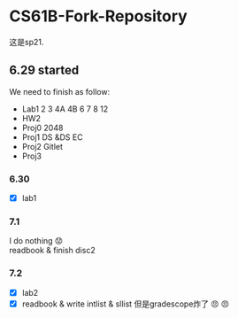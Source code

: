 # CS61B-Fork-Repository
这是sp21. 
## 6.29 started
We need to finish as follow:
- Lab1 2 3 4A 4B 6 7 8 12 
- HW2
- Proj0 2048
- Proj1 DS &DS EC
- Proj2 Gitlet
- Proj3
### 6.30
- [x] lab1
### 7.1
I do nothing :worried:  
readbook & finish disc2  
### 7.2
- [x] lab2  
- [x] readbook & write intlist & sllist 
但是gradescope炸了 :angry: :angry:
